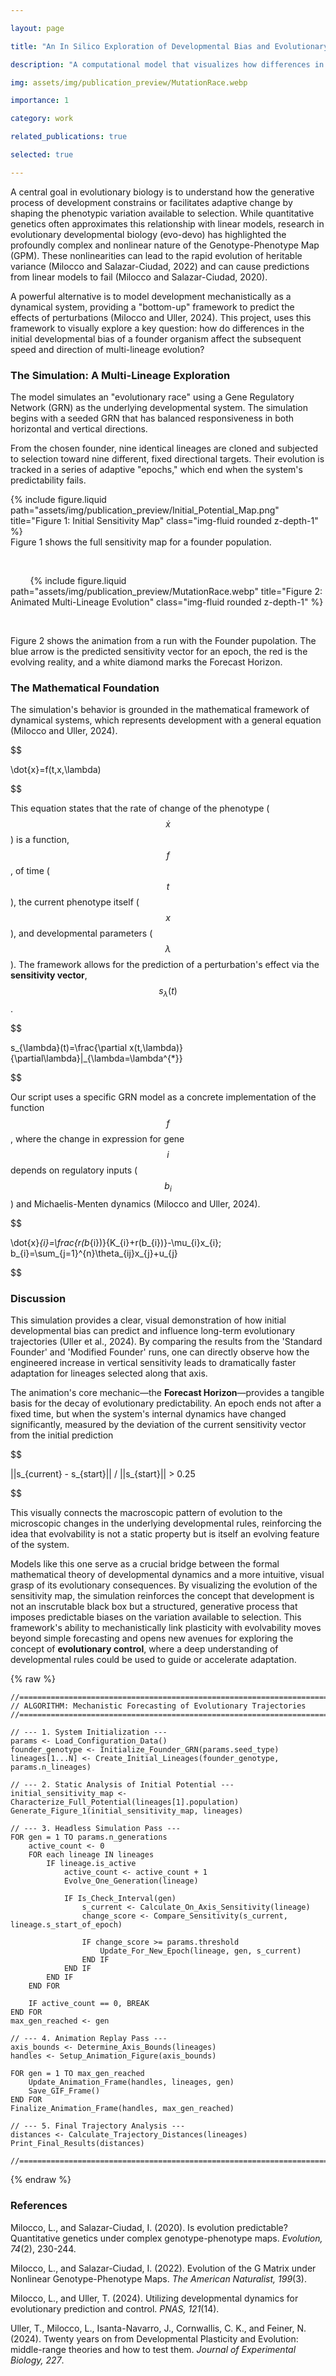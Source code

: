 ```yaml
---

layout: page

title: "An In Silico Exploration of Developmental Bias and Evolutionary Trajectories"

description: "A computational model that visualizes how differences in a founder genotype's developmental bias affect the speed and direction of multiple, independent evolutionary trajectories."

img: assets/img/publication_preview/MutationRace.webp

importance: 1

category: work

related_publications: true

selected: true

---
```




A central goal in evolutionary biology is to understand how the generative process of development constrains or facilitates adaptive change by shaping the phenotypic variation available to selection. While quantitative genetics often approximates this relationship with linear models, research in evolutionary developmental biology (evo-devo) has highlighted the profoundly complex and nonlinear nature of the Genotype-Phenotype Map (GPM). These nonlinearities can lead to the rapid evolution of heritable variance (Milocco and Salazar-Ciudad, 2022) and can cause predictions from linear models to fail (Milocco and Salazar-Ciudad, 2020).



A powerful alternative is to model development mechanistically as a dynamical system, providing a "bottom-up" framework to predict the effects of perturbations (Milocco and Uller, 2024). This project, uses this framework to visually explore a key question: how do differences in the initial developmental bias of a founder organism affect the subsequent speed and direction of multi-lineage evolution?



### The Simulation: A Multi-Lineage Exploration



The model simulates an "evolutionary race" using a Gene Regulatory Network (GRN) as the underlying developmental system. The simulation begins with a seeded GRN that has balanced responsiveness in both horizontal and vertical directions.



From the chosen founder, nine identical lineages are cloned and subjected to selection toward nine different, fixed directional targets. Their evolution is tracked in a series of adaptive "epochs," which end when the system's predictability fails.



<div class="row justify-content-center">
    <div class="col-sm-6 mt-3 mt-md-0">
        {% include figure.liquid path="assets/img/publication_preview/Initial_Potential_Map.png" title="Figure 1: Initial Sensitivity Map" class="img-fluid rounded z-depth-1" %}
    </div>
</div>
<div class="caption">
Figure 1 shows the full sensitivity map for a founder population.
</div>



<div class="row">

    <div class="col-sm mt-3 mt-md-0">

        {% include figure.liquid path="assets/img/publication_preview/MutationRace.webp" title="Figure 2: Animated Multi-Lineage Evolution" class="img-fluid rounded z-depth-1" %}

    </div>

</div>

<div class="caption">

Figure 2 shows the animation from a run with the Founder pupolation. The blue arrow is the predicted sensitivity vector for an epoch, the red is the evolving reality, and a white diamond marks the Forecast Horizon.

</div>



### The Mathematical Foundation

The simulation's behavior is grounded in the mathematical framework of dynamical systems, which represents development with a general equation (Milocco and Uller, 2024).



$$

\dot{x}=f(t,x,\lambda)

$$



This equation states that the rate of change of the phenotype ($$\dot{x}$$) is a function, $$f$$, of time ($$t$$), the current phenotype itself ($$x$$), and developmental parameters ($$\lambda$$). The framework allows for the prediction of a perturbation's effect via the **sensitivity vector**, $$s_{\lambda}(t)$$.



$$

s_{\lambda}(t)=\frac{\partial x(t,\lambda)}{\partial\lambda}|_{\lambda=\lambda^{*}}

$$



Our script uses a specific GRN model as a concrete implementation of the function $$f$$, where the change in expression for gene $$i$$ depends on regulatory inputs ($$b_i$$) and Michaelis-Menten dynamics (Milocco and Uller, 2024).



$$

\dot{x}_{i}=\frac{r(b_{i})}{K_{i}+r(b_{i})}-\mu_{i}x_{i}; b_{i}=\sum_{j=1}^{n}\theta_{ij}x_{j}+u_{j}

$$



### Discussion

This simulation provides a clear, visual demonstration of how initial developmental bias can predict and influence long-term evolutionary trajectories (Uller et al., 2024). By comparing the results from the 'Standard Founder' and 'Modified Founder' runs, one can directly observe how the engineered increase in vertical sensitivity leads to dramatically faster adaptation for lineages selected along that axis.



The animation's core mechanic—the **Forecast Horizon**—provides a tangible basis for the decay of evolutionary predictability. An epoch ends not after a fixed time, but when the system's internal dynamics have changed significantly, measured by the deviation of the current sensitivity vector from the initial prediction

$$

||s_{current} - s_{start}|| / ||s_{start}|| > 0.25

$$

This visually connects the macroscopic pattern of evolution to the microscopic changes in the underlying developmental rules, reinforcing the idea that evolvability is not a static property but is itself an evolving feature of the system.

Models like this one serve as a crucial bridge between the formal mathematical theory of developmental dynamics and a more intuitive, visual grasp of its evolutionary consequences. By visualizing the evolution of the sensitivity map, the simulation reinforces the concept that development is not an inscrutable black box but a structured, generative process that imposes predictable biases on the variation available to selection. This framework's ability to mechanistically link plasticity with evolvability moves beyond simple forecasting and opens new avenues for exploring the concept of **evolutionary control**, where a deep understanding of developmental rules could be used to guide or accelerate adaptation.

{% raw %}

```text
//=========================================================================
// ALGORITHM: Mechanistic Forecasting of Evolutionary Trajectories
//=========================================================================

// --- 1. System Initialization ---
params <- Load_Configuration_Data()
founder_genotype <- Initialize_Founder_GRN(params.seed_type)
lineages[1...N] <- Create_Initial_Lineages(founder_genotype, params.n_lineages)

// --- 2. Static Analysis of Initial Potential ---
initial_sensitivity_map <- Characterize_Full_Potential(lineages[1].population)
Generate_Figure_1(initial_sensitivity_map, lineages)

// --- 3. Headless Simulation Pass ---
FOR gen = 1 TO params.n_generations
    active_count <- 0
    FOR each lineage IN lineages
        IF lineage.is_active
            active_count <- active_count + 1
            Evolve_One_Generation(lineage)
            
            IF Is_Check_Interval(gen)
                s_current <- Calculate_On_Axis_Sensitivity(lineage)
                change_score <- Compare_Sensitivity(s_current, lineage.s_start_of_epoch)
                
                IF change_score >= params.threshold
                    Update_For_New_Epoch(lineage, gen, s_current)
                END IF
            END IF
        END IF
    END FOR
    
    IF active_count == 0, BREAK
END FOR
max_gen_reached <- gen

// --- 4. Animation Replay Pass ---
axis_bounds <- Determine_Axis_Bounds(lineages)
handles <- Setup_Animation_Figure(axis_bounds)

FOR gen = 1 TO max_gen_reached
    Update_Animation_Frame(handles, lineages, gen)
    Save_GIF_Frame()
END FOR
Finalize_Animation_Frame(handles, max_gen_reached)

// --- 5. Final Trajectory Analysis ---
distances <- Calculate_Trajectory_Distances(lineages)
Print_Final_Results(distances)

//=========================================================================
```

{% endraw %}

### References

Milocco, L., and Salazar-Ciudad, I. (2020). Is evolution predictable? Quantitative genetics under complex genotype-phenotype maps. *Evolution, 74*(2), 230-244.



Milocco, L., and Salazar-Ciudad, I. (2022). Evolution of the G Matrix under Nonlinear Genotype-Phenotype Maps. *The American Naturalist, 199*(3).



Milocco, L., and Uller, T. (2024). Utilizing developmental dynamics for evolutionary prediction and control. *PNAS, 121*(14).



Uller, T., Milocco, L., Isanta-Navarro, J., Cornwallis, C. K., and Feiner, N. (2024). Twenty years on from Developmental Plasticity and Evolution: middle-range theories and how to test them. *Journal of Experimental Biology, 227*.
